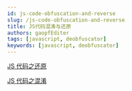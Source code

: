 ```yaml
---
id: js-code-obfuscation-and-reverse
slug: /js-code-obfuscation-and-reverse
title: JS代码混淆与还原
authors: gaopfEditer
tags: [javascript, deobfuscator]
keywords: [javascript, deobfuscator]
---
```


<!-- truncate -->

[JS 代码之还原](/blog/js-code-deobfuscator)

[JS 代码之混淆](/blog/js-code-obfuscator)
